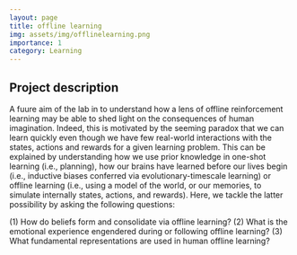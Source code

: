 ```yaml
---
layout: page
title: offline learning
img: assets/img/offlinelearning.png
importance: 1
category: Learning
---
```


## Project description

A fuure aim of the lab in to understand how a lens of offline reinforcement learning may be able to shed light on the consequences of human imagination. Indeed, this is motivated by the seeming paradox that we can learn quickly even though we have few real-world interactions with the states, actions and rewards for a given learning problem. This can be explained by understanding how we use prior knowledge in one-shot learning (i.e., planning), how our brains have learned before our lives begin (i.e., inductive biases conferred via evolutionary-timescale learning) or offline learning (i.e., using a model of the world, or our memories, to simulate internally states, actions, and rewards). Here, we tackle the latter possibility by asking the following questions:

(1) How do beliefs form and consolidate via offline learning?
(2) What is the emotional experience engendered during or following offline learning?
(3) What fundamental representations are used in human offline learning?
